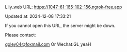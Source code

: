 Lily_web URL: https://1047-61-165-102-156.ngrok-free.app

Updated at: 2024-12-08 17:33:21

If you cannot open this URL, the server might be down.

Please contact: 

goley04@foxmail.com Or Wechat:GL_yeaH